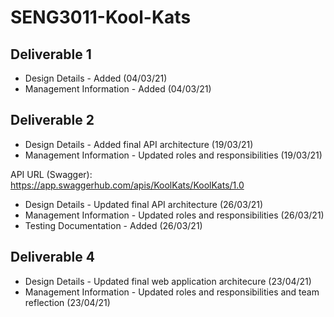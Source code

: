 # SENG3011-Kool-Kats
## Deliverable 1
* Design Details - Added (04/03/21)
* Management Information - Added (04/03/21)


## Deliverable 2
* Design Details - Added final API architecture (19/03/21)
* Management Information - Updated roles and responsibilities (19/03/21)

API URL (Swagger): https://app.swaggerhub.com/apis/KoolKats/KoolKats/1.0

* Design Details - Updated final API architecture (26/03/21)
* Management Information - Updated roles and responsibilities (26/03/21)
* Testing Documentation - Added (26/03/21)

## Deliverable 4
* Design Details - Updated final web application architecure (23/04/21)
* Management Information - Updated roles and responsibilities and team reflection (23/04/21)
